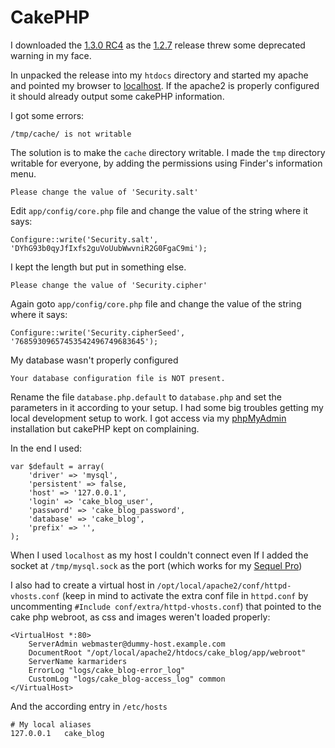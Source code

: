 # CakePHP #

I downloaded the [1.3.0 RC4][cake.1.3RC4] as the [1.2.7][cake.1.2.7] release threw some deprecated warning in my face.

In unpacked the release into my `htdocs` directory and started my apache and pointed my browser to [localhost][localhost]. If the apache2 is properly configured it should already output some cakePHP information.

I got some errors:

	/tmp/cache/ is not writable

The solution is to make the `cache` directory writable. I made the `tmp` directory writable for everyone, by adding the permissions using Finder's information menu.

	Please change the value of 'Security.salt'

Edit `app/config/core.php` file and change the value of the string where it says:

	Configure::write('Security.salt', 'DYhG93b0qyJfIxfs2guVoUubWwvniR2G0FgaC9mi');  
	
I kept the length but put in something else.

	Please change the value of 'Security.cipher'

Again goto `app/config/core.php` file and change the value of the string where it says:
	
	Configure::write('Security.cipherSeed', '76859309657453542496749683645');

My database wasn't properly configured

	Your database configuration file is NOT present.

Rename the file `database.php.default` to `database.php` and set the parameters in it according to your setup. I had some big troubles getting my local development setup to work. I got access via my [phpMyAdmin][phpmyadmin] installation but cakePHP kept on complaining.

In the end I used:

	var $default = array(
	    'driver' => 'mysql',
	    'persistent' => false,
	    'host' => '127.0.0.1',
	    'login' => 'cake_blog_user',
	    'password' => 'cake_blog_password',
	    'database' => 'cake_blog',
	    'prefix' => '',
	);

When I used `localhost` as my host I couldn't connect even If I added the socket at `/tmp/mysql.sock` as the port (which works for my [Sequel Pro][sequelpro])

I also had to create a virtual host in `/opt/local/apache2/conf/httpd-vhosts.conf` (keep in mind to activate the extra conf file in `httpd.conf` by uncommenting `#Include conf/extra/httpd-vhosts.conf`) that pointed to the cake php webroot, as css and images weren't loaded properly:

	<VirtualHost *:80>
	    ServerAdmin webmaster@dummy-host.example.com
	    DocumentRoot "/opt/local/apache2/htdocs/cake_blog/app/webroot"
	    ServerName karmariders
	    ErrorLog "logs/cake_blog-error_log"
	    CustomLog "logs/cake_blog-access_log" common
	</VirtualHost>

And the according entry in `/etc/hosts`

	# My local aliases
	127.0.0.1	cake_blog

[localhost]: http://localhost
[cake.1.3RC4]: http://github.com/cakephp/cakephp1x/zipball/1.3.0-RC4
[cake.1.2.7]: http://github.com/cakephp/cakephp1x/zipball/1.2.7

[sequelpro]: http://www.sequelpro.com/
[phpmyadmin]: http://www.phpmyadmin.net/home_page/index.php